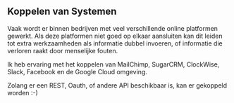 ## Koppelen van Systemen

Vaak wordt er binnen bedrijven met veel verschillende online platformen gewerkt. Als deze platformen niet goed op elkaar aansluiten kan dit leiden tot extra werkzaamheden als informatie dubbel invoeren, of informatie die verloren raakt door menselijke fouten.

Ik heb ervaring met het koppelen van MailChimp, SugarCRM, ClockWise, Slack, Facebook en de Google Cloud omgeving.

Zolang er een REST, Oauth, of andere API beschikbaar is, kan er gekoppeld worden :-)

